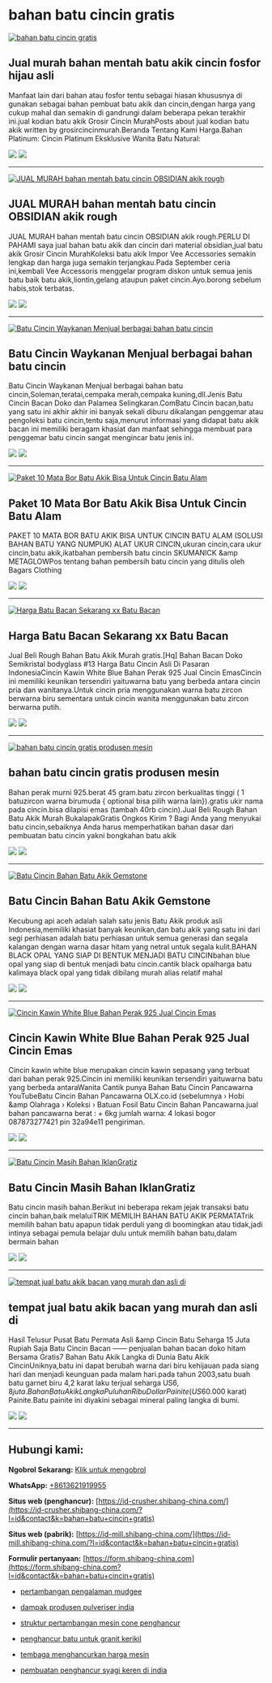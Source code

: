 # bahan batu cincin gratis

<a href="https://swt.shibang-china.com/?l=id&img&k=bahan+batu+cincin+gratis" target="_blank">![bahan batu cincin gratis](http://static.shibang-china.com/all-800x300/154.jpg)</a>

## Jual murah bahan mentah batu akik cincin fosfor hijau asli
Manfaat lain dari bahan atau fosfor tentu sebagai hiasan khususnya di gunakan sebagai bahan pembuat batu akik dan cincin,dengan harga yang cukup mahal dan semakin di gandrungi dalam beberapa pekan terakhir ini.jual kodian batu akik Grosir Cincin MurahPosts about jual kodian batu akik written by grosircincinmurah.Beranda Tentang Kami Harga.Bahan Platinum: Cincin Platinum Eksklusive Wanita Batu Natural:


<a href="https://whatsapp.shibangsoft.com/WhatsApp.php" target="_blank" title="WhatsApp">![](http://static.shibang-china.com/icon/whatsapp.png)</a> <a href="https://swt.shibang-china.com/?l=id&icon&k=bahan+batu+cincin+gratis" target="_blank">![](http://static.shibang-china.com/icon/chat-id.png)</a>

---

<a href="https://swt.shibang-china.com/?l=id&img&k=bahan+batu+cincin+gratis" target="_blank">![JUAL MURAH bahan mentah batu cincin OBSIDIAN akik rough](http://static.shibang-china.com/all-800x300/136.jpg)</a>

## JUAL MURAH bahan mentah batu cincin OBSIDIAN akik rough
JUAL MURAH bahan mentah batu cincin OBSIDIAN akik rough.PERLU DI PAHAMI saya jual bahan batu akik dan cincin dari material obsidian,jual batu akik Grosir Cincin MurahKoleksi batu akik Impor Vee Accessories semakin lengkap dan harga juga semakin terjangkau.Pada September ceria ini,kembali Vee Accessoris menggelar program diskon untuk semua jenis batu baik batu akik,liontin,gelang ataupun paket cincin.Ayo.borong sebelum habis,stok terbatas.


<a href="https://whatsapp.shibangsoft.com/WhatsApp.php" target="_blank" title="WhatsApp">![](http://static.shibang-china.com/icon/whatsapp.png)</a> <a href="https://swt.shibang-china.com/?l=id&icon&k=bahan+batu+cincin+gratis" target="_blank">![](http://static.shibang-china.com/icon/chat-id.png)</a>

---

<a href="https://swt.shibang-china.com/?l=id&img&k=bahan+batu+cincin+gratis" target="_blank">![Batu Cincin Waykanan Menjual berbagai bahan batu cincin](http://static.shibang-china.com/all-800x300/601.jpg)</a>

## Batu Cincin Waykanan Menjual berbagai bahan batu cincin
Batu Cincin Waykanan Menjual berbagai bahan batu cincin,Soleman,teratai,cempaka merah,cempaka kuning,dll.Jenis Batu Cincin Bacan Doko dan Palamea Selingkaran.ComBatu Cincin bacan,batu yang satu ini akhir akhir ini banyak sekali diburu dikalangan penggemar atau pengoleksi batu cincin,tentu saja,menurut informasi yang didapat batu akik bacan ini memiliki beragam khasiat dan manfaat sehingga membuat para penggemar batu cincin sangat mengincar batu jenis ini.


<a href="https://whatsapp.shibangsoft.com/WhatsApp.php" target="_blank" title="WhatsApp">![](http://static.shibang-china.com/icon/whatsapp.png)</a> <a href="https://swt.shibang-china.com/?l=id&icon&k=bahan+batu+cincin+gratis" target="_blank">![](http://static.shibang-china.com/icon/chat-id.png)</a>

---

<a href="https://swt.shibang-china.com/?l=id&img&k=bahan+batu+cincin+gratis" target="_blank">![Paket 10 Mata Bor Batu Akik Bisa Untuk Cincin Batu Alam](http://static.shibang-china.com/all-800x300/321.jpg)</a>

## Paket 10 Mata Bor Batu Akik Bisa Untuk Cincin Batu Alam
PAKET 10 MATA BOR BATU AKIK BISA UNTUK CINCIN BATU ALAM (SOLUSI BAHAN BATU YANG NUMPUK) ALAT UKUR CINCIN,ukuran cincin,cara ukur cincin,batu akik,ikatbahan pembersih batu cincin SKUMANICK &amp METAGLOWPos tentang bahan pembersih batu cincin yang ditulis oleh Bagars Clothing


<a href="https://whatsapp.shibangsoft.com/WhatsApp.php" target="_blank" title="WhatsApp">![](http://static.shibang-china.com/icon/whatsapp.png)</a> <a href="https://swt.shibang-china.com/?l=id&icon&k=bahan+batu+cincin+gratis" target="_blank">![](http://static.shibang-china.com/icon/chat-id.png)</a>

---

<a href="https://swt.shibang-china.com/?l=id&img&k=bahan+batu+cincin+gratis" target="_blank">![Harga Batu Bacan Sekarang xx Batu Bacan](http://static.shibang-china.com/all-800x300/839.jpg)</a>

## Harga Batu Bacan Sekarang xx Batu Bacan
Jual Beli Rough Bahan Batu Akik Murah gratis.[Hq] Bahan Bacan Doko Semikristal bodyglass #13 Harga Batu Cincin Asli Di Pasaran IndonesiaCincin Kawin White Blue Bahan Perak 925 Jual Cincin EmasCincin ini memiliki keunikan tersendiri yaituwarna batu yang berbeda antara cincin pria dan wanitanya.Untuk cincin pria menggunakan warna batu zircon berwarna biru sementara untuk cincin wanita menggunakan batu zircon berwarna putih.


<a href="https://whatsapp.shibangsoft.com/WhatsApp.php" target="_blank" title="WhatsApp">![](http://static.shibang-china.com/icon/whatsapp.png)</a> <a href="https://swt.shibang-china.com/?l=id&icon&k=bahan+batu+cincin+gratis" target="_blank">![](http://static.shibang-china.com/icon/chat-id.png)</a>

---

<a href="https://swt.shibang-china.com/?l=id&img&k=bahan+batu+cincin+gratis" target="_blank">![bahan batu cincin gratis produsen mesin](http://static.shibang-china.com/all-800x300/510.jpg)</a>

## bahan batu cincin gratis produsen mesin
Bahan perak murni 925.berat 45 gram.batu zircon berkualitas tinggi ( 1 batuzircon warna birumuda { optional bisa pilih warna lain}).gratis ukir nama pada cincin.bisa dilapisi emas (tambah 40rb cincin).Jual Beli Rough Bahan Batu Akik Murah BukalapakGratis Ongkos Kirim ? Bagi Anda yang menyukai batu cincin,sebaiknya Anda harus memperhatikan bahan dasar dari pembuatan batu cincin yakni bongkahan batu akik


<a href="https://whatsapp.shibangsoft.com/WhatsApp.php" target="_blank" title="WhatsApp">![](http://static.shibang-china.com/icon/whatsapp.png)</a> <a href="https://swt.shibang-china.com/?l=id&icon&k=bahan+batu+cincin+gratis" target="_blank">![](http://static.shibang-china.com/icon/chat-id.png)</a>

---

<a href="https://swt.shibang-china.com/?l=id&img&k=bahan+batu+cincin+gratis" target="_blank">![Batu Cincin Bahan Batu Akik Gemstone](http://static.shibang-china.com/all-800x300/478.jpg)</a>

## Batu Cincin Bahan Batu Akik Gemstone
Kecubung api aceh adalah salah satu jenis Batu Akik produk asli Indonesia,memiliki khasiat banyak keunikan,dan batu akik yang satu ini dari segi perhiasan adalah batu perhiasan untuk semua generasi dan segala kalangan dengan warna dasar hitam yang netral untuk segala kulit.BAHAN BLACK OPAL YANG SIAP DI BENTUK MENJADI BATU CINCINbahan blue opal yang siap di bentuk menjadi batu cincin.cantik black opalharga batu kalimaya black opal yang tidak dibilang murah alias relatif mahal


<a href="https://whatsapp.shibangsoft.com/WhatsApp.php" target="_blank" title="WhatsApp">![](http://static.shibang-china.com/icon/whatsapp.png)</a> <a href="https://swt.shibang-china.com/?l=id&icon&k=bahan+batu+cincin+gratis" target="_blank">![](http://static.shibang-china.com/icon/chat-id.png)</a>

---

<a href="https://swt.shibang-china.com/?l=id&img&k=bahan+batu+cincin+gratis" target="_blank">![Cincin Kawin White Blue Bahan Perak 925 Jual Cincin Emas](http://static.shibang-china.com/all-800x300/494.jpg)</a>

## Cincin Kawin White Blue Bahan Perak 925 Jual Cincin Emas
Cincin kawin white blue merupakan cincin kawin sepasang yang terbuat dari bahan perak 925.Cincin ini memiliki keunikan tersendiri yaituwarna batu yang berbeda antaraWanita Cantik punya Bahan Batu Cincin Pancawarna YouTubeBatu Cincin Bahan Pancawarna OLX.co.id (sebelumnya › Hobi &amp Olahraga › Koleksi › Batuan Fosil Batu Cincin Bahan Pancawarna.jual bahan pancawarna berat : + 6kg jumlah warna: 4 lokasi bogor 087873277421 pin 32a94e11 pengiriman.


<a href="https://whatsapp.shibangsoft.com/WhatsApp.php" target="_blank" title="WhatsApp">![](http://static.shibang-china.com/icon/whatsapp.png)</a> <a href="https://swt.shibang-china.com/?l=id&icon&k=bahan+batu+cincin+gratis" target="_blank">![](http://static.shibang-china.com/icon/chat-id.png)</a>

---

<a href="https://swt.shibang-china.com/?l=id&img&k=bahan+batu+cincin+gratis" target="_blank">![Batu Cincin Masih Bahan IklanGratiz](http://static.shibang-china.com/all-800x300/1438.jpg)</a>

## Batu Cincin Masih Bahan IklanGratiz
Batu cincin masih bahan.Berikut ini beberapa rekam jejak transaksi batu cincin bahan,baik melaluiTRIK MEMILIH BAHAN BATU AKIK PERMATATrik memilih bahan batu apapun tidak perduli yang di boomingkan atau tidak,jadi intinya sebagai pemula belajar dulu untuk memilih bahan batu,dalam bermain bahan


<a href="https://whatsapp.shibangsoft.com/WhatsApp.php" target="_blank" title="WhatsApp">![](http://static.shibang-china.com/icon/whatsapp.png)</a> <a href="https://swt.shibang-china.com/?l=id&icon&k=bahan+batu+cincin+gratis" target="_blank">![](http://static.shibang-china.com/icon/chat-id.png)</a>

---

<a href="https://swt.shibang-china.com/?l=id&img&k=bahan+batu+cincin+gratis" target="_blank">![tempat jual batu akik bacan yang murah dan asli di](http://static.shibang-china.com/all-800x300/968.jpg)</a>

## tempat jual batu akik bacan yang murah dan asli di
Hasil Telusur Pusat Batu Permata Asli &amp Cincin Batu Seharga 15 Juta Rupiah Saja Batu Cincin Bacan —— penjualan bahan bacan doko hitam Bersama Gratis7 Bahan Batu Akik Langka di Dunia Batu Akik CincinUniknya,batu ini dapat berubah warna dari biru kehijauan pada siang hari dan menjadi keunguan pada malam hari.pada tahun 2003,satu buah batu garnet biru 4,2 karat laku terjual seharga US$6,8 juta.Bahan Batu Akik Langka Puluhan Ribu Dollar Painite (US$60.000 karat) Painite.Batu painite ini diyakini sebagai mineral paling langka di bumi.


<a href="https://whatsapp.shibangsoft.com/WhatsApp.php" target="_blank" title="WhatsApp">![](http://static.shibang-china.com/icon/whatsapp.png)</a> <a href="https://swt.shibang-china.com/?l=id&icon&k=bahan+batu+cincin+gratis" target="_blank">![](http://static.shibang-china.com/icon/chat-id.png)</a>

---
## Hubungi kami:

**Ngobrol Sekarang:** [Klik untuk mengobrol](https://swt.shibang-china.com?l=id&contact&k=bahan+batu+cincin+gratis)

**WhatsApp:**  [+8613621919955](https://whatsapp.shibangsoft.com/WhatsApp.php)

**Situs web (penghancur):** [https://id-crusher.shibang-china.com/](https://id-crusher.shibang-china.com/?l=id&contact&k=bahan+batu+cincin+gratis)

**Situs web (pabrik):** [https://id-mill.shibang-china.com/](https://id-mill.shibang-china.com/?l=id&contact&k=bahan+batu+cincin+gratis)

**Formulir pertanyaan:** [https://form.shibang-china.com](https://form.shibang-china.com?l=id&contact&k=bahan+batu+cincin+gratis)

* [pertambangan pengalaman mudgee](../34/pertambangan%20pengalaman%20mudgee.md)

* [dampak produsen pulveriser india](../32/dampak%20produsen%20pulveriser%20india.md)

* [struktur pertambangan mesin cone penghancur](../35/struktur%20pertambangan%20mesin%20cone%20penghancur.md)

* [penghancur batu untuk granit kerikil](../36/penghancur%20batu%20untuk%20granit%20kerikil.md)

* [tembaga menghancurkan harga mesin](../37/tembaga%20menghancurkan%20harga%20mesin.md)

* [pembuatan penghancur syagi keren di india](../34/pembuatan%20penghancur%20syagi%20keren%20di%20india.md)